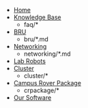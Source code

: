 * [Home](home.md)
* [Knowledge Base](faq/home.md)
    * faq/*
* [BRU](bru/home.md)
    * bru/*.md
* [Networking](networking/SUMMARY.md)
    * networking/*.md
* [Lab Robots](lab-robots/)
* [Cluster](cluster/home.md)
    * cluster/*
* [Campus Rover Package](crpackage/home.md)
    * crpackage/*
* [Our Software](packages/)
